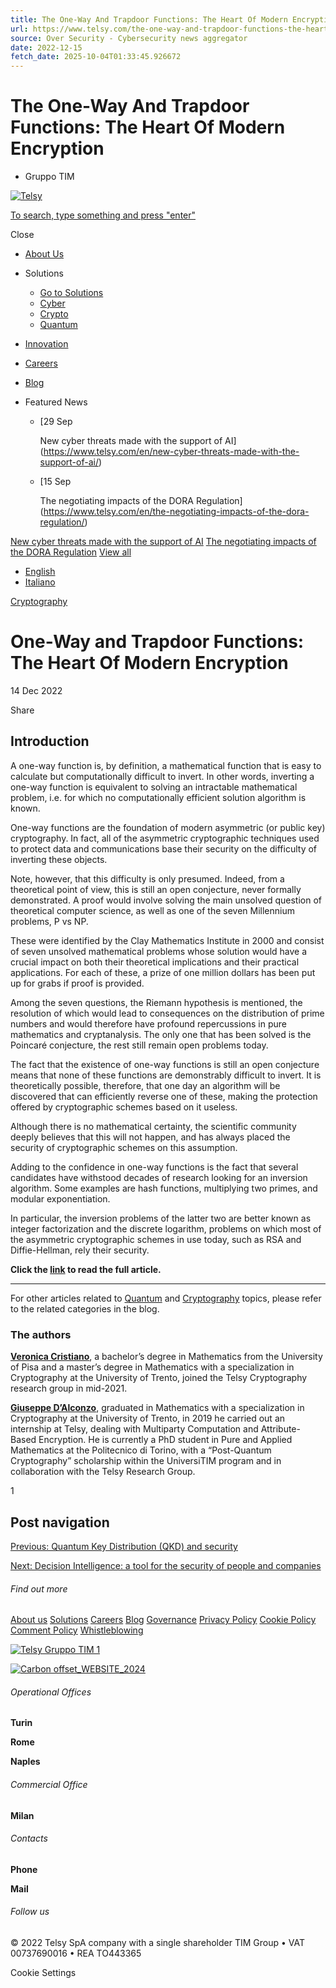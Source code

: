 ```yaml
---
title: The One-Way And Trapdoor Functions: The Heart Of Modern Encryption
url: https://www.telsy.com/the-one-way-and-trapdoor-functions-the-heart-of-modern-encryption/
source: Over Security - Cybersecurity news aggregator
date: 2022-12-15
fetch_date: 2025-10-04T01:33:45.926672
---
```


# The One-Way And Trapdoor Functions: The Heart Of Modern Encryption

* Gruppo TIM

[![Telsy](https://www.telsy.com/wp-content/themes/telsy/images/Logo-Telsy-TIM-blu.png)](https://www.telsy.com/en/homepage/)

[To search, type something and press "enter"](/?s=)

Close

* [About Us](https://www.telsy.com/en/about-us/)
* Solutions
  + [Go to Solutions](https://www.telsy.com/en/solutions/)
  + [Cyber](https://www.telsy.com/en/solutions/cyber-eng/)
  + [Crypto](https://www.telsy.com/en/solutions/crypto-eng/)
  + [Quantum](https://www.telsy.com/en/solutions/quantum-eng/)
* [Innovation](https://www.telsy.com/en/innovation/)
* [Careers](https://www.telsy.com/en/careers/)
* [Blog](https://www.telsy.com/en/blog/)

* Featured News
  + [29 Sep

    New cyber threats made with the support of AI](https://www.telsy.com/en/new-cyber-threats-made-with-the-support-of-ai/)
  + [15 Sep

    The negotiating impacts of the DORA Regulation](https://www.telsy.com/en/the-negotiating-impacts-of-the-dora-regulation/)

[New cyber threats made with the support of AI](https://www.telsy.com/en/new-cyber-threats-made-with-the-support-of-ai/)
[The negotiating impacts of the DORA Regulation](https://www.telsy.com/en/the-negotiating-impacts-of-the-dora-regulation/)
[View all](https://www.telsy.com/en/blog/)

* [English](https://www.telsy.com/en/the-one-way-and-trapdoor-functions-the-heart-of-modern-encryption/)
* [Italiano](https://www.telsy.com/le-funzioni-one-way-e-trapdoor-il-cuore-della-crittografia-moderna/)

[Cryptography](https://www.telsy.com/en/category/cryptography/)

# One-Way and Trapdoor Functions: The Heart Of Modern Encryption

14 Dec 2022

Share

## Introduction

A one-way function is, by definition, a mathematical function that is easy to calculate but computationally difficult to invert. In other words, inverting a one-way function is equivalent to solving an intractable mathematical problem, i.e. for which no computationally efficient solution algorithm is known.

One-way functions are the foundation of modern asymmetric (or public key) cryptography. In fact, all of the asymmetric cryptographic techniques used to protect data and communications base their security on the difficulty of inverting these objects.

Note, however, that this difficulty is only presumed. Indeed, from a theoretical point of view, this is still an open conjecture, never formally demonstrated. A proof would involve solving the main unsolved question of theoretical computer science, as well as one of the seven Millennium problems, P vs NP.

These were identified by the Clay Mathematics Institute in 2000 and consist of seven unsolved mathematical problems whose solution would have a crucial impact on both their theoretical implications and their practical applications. For each of these, a prize of one million dollars has been put up for grabs if proof is provided.

Among the seven questions, the Riemann hypothesis is mentioned, the resolution of which would lead to consequences on the distribution of prime numbers and would therefore have profound repercussions in pure mathematics and cryptanalysis. The only one that has been solved is the Poincaré conjecture, the rest still remain open problems today.

The fact that the existence of one-way functions is still an open conjecture means that none of these functions are demonstrably difficult to invert. It is theoretically possible, therefore, that one day an algorithm will be discovered that can efficiently reverse one of these, making the protection offered by cryptographic schemes based on it useless.

Although there is no mathematical certainty, the scientific community deeply believes that this will not happen, and has always placed the security of cryptographic schemes on this assumption.

Adding to the confidence in one-way functions is the fact that several candidates have withstood decades of research looking for an inversion algorithm. Some examples are hash functions, multiplying two primes, and modular exponentiation.

In particular, the inversion problems of the latter two are better known as integer factorization and the discrete logarithm, problems on which most of the asymmetric cryptographic schemes in use today, such as RSA and Diffie-Hellman, rely their security.

**Click the [link](https://www.telsy.com/it/le-funzioni-one-way-e-trapdoor-il-cuore-della-crittografia-moderna/) to read the full article.**

---

For other articles related to [Quantum](https://www.telsy.com/category/quantum/) and [Cryptography](https://www.telsy.com/category/cryptography/) topics, please refer to the related categories in the blog.

### The authors

[**Veronica Cristiano**](https://www.linkedin.com/in/veronica-cristiano-25a609166/), a bachelor’s degree in Mathematics from the University of Pisa and a master’s degree in Mathematics with a specialization in Cryptography at the University of Trento, joined the Telsy Cryptography research group in mid-2021.

**[Giuseppe D’Alconzo](https://www.linkedin.com/in/giuseppe-d-alconzo-83b583184/)**, graduated in Mathematics with a specialization in Cryptography at the University of Trento, in 2019 he carried out an internship at Telsy, dealing with Multiparty Computation and Attribute-Based Encryption. He is currently a PhD student in Pure and Applied Mathematics at the Politecnico di Torino, with a “Post-Quantum Cryptography” scholarship within the UniversiTIM program and in collaboration with the Telsy Research Group.

1

## Post navigation

[Previous: Quantum Key Distribution (QKD) and security](https://www.telsy.com/en/quantum-key-distribution-qkd-and-security/)

[Next: Decision Intelligence: a tool for the security of people and companies](https://www.telsy.com/en/decision-intelligence-a-tool-for-the-security-of-people-and-companies/)

###### Find out more

[About us](/about-us)
[Solutions](/solutions)
[Careers](/careers)
[Blog](/blog)
[Governance](/en/governance)
[Privacy Policy](/en/privacy-policy)
[Cookie Policy](/en/cookie-policy)
 [Comment Policy](/it/comment-policy/)
 [Whistleblowing](https://www.telsy.com/whistleblowing/)

[![Telsy Gruppo TIM 1](https://www.telsy.com/wp-content/uploads/2024/03/Telsy-Gruppo-TIM-1-300x159.jpg)](https://www.gruppotim.it/it.html)

[![Carbon offset_WEBSITE_2024](https://www.telsy.com/wp-content/uploads/Carbon-offset_WEBSITE_2024-300x125.png)](https://www.reteclima.it/en/progetti/tim-carbon-neutrality-of-gruppo-tim-websites-2024/)

###### Operational Offices

**Turin**

**Rome**

**Naples**

###### Commercial Office

**Milan**

###### Contacts

**Phone**

**Mail**

###### Follow us

© 2022 Telsy SpA company with a single shareholder TIM Group • VAT 00737690016 • REA TO443365

Cookie Settings